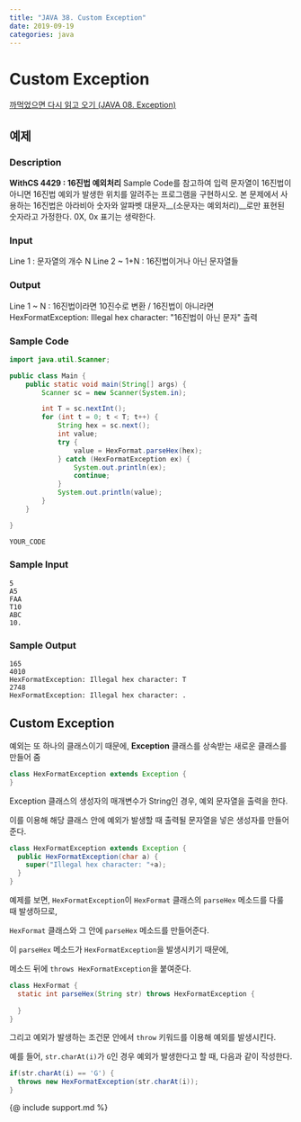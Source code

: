 ```yaml
---
title: "JAVA 38. Custom Exception"
date: 2019-09-19
categories: java
---
```


# Custom Exception

[까먹었으면 다시 읽고 오기 (JAVA 08. Exception)](https://detegice.github.io/chapter3-03-exception/)

## 예제

### Description

**WithCS 4429 : 16진법 예외처리**
Sample Code를 참고하여 입력 문자열이 16진법이 아니면 16진법 예외가 발생한 위치를 알려주는 프로그램을 구현하시오.
본 문제에서 사용하는 16진법은 아라비아 숫자와 알파벳 대문자__(소문자는 예외처리)__로만 표현된 숫자라고 가정한다. 0X, 0x 표기는 생략한다.

### Input

Line 1 : 문자열의 개수 N
Line 2 ~ 1+N : 16진법이거나 아닌 문자열들

### Output
Line 1 ~ N : 16진법이라면 10진수로 변환 /
16진법이 아니라면
HexFormatException: Illegal hex character: "16진법이 아닌 문자" 출력

### Sample Code

~~~java
import java.util.Scanner;

public class Main {
    public static void main(String[] args) {
        Scanner sc = new Scanner(System.in);

        int T = sc.nextInt();
        for (int t = 0; t < T; t++) {
            String hex = sc.next();
            int value;
            try {
                value = HexFormat.parseHex(hex);
            } catch (HexFormatException ex) {
                System.out.println(ex);
                continue;
            }
            System.out.println(value);
        }
    }

}

YOUR_CODE
~~~

### Sample Input

~~~text
5
A5
FAA
T10
ABC
10.
~~~

### Sample Output

~~~text
165
4010
HexFormatException: Illegal hex character: T
2748
HexFormatException: Illegal hex character: .
~~~

## Custom Exception

예외는 또 하나의 클래스이기 때문에, **Exception** 클래스를 상속받는 새로운 클래스를 만들어 줌

~~~java
class HexFormatException extends Exception {
}
~~~

Exception 클래스의 생성자의 매개변수가 String인 경우, 예외 문자열을 출력을 한다.

이를 이용해 해당 클래스 안에 예외가 발생할 때 출력될 문자열을 넣은 생성자를 만들어 준다.

~~~java
class HexFormatException extends Exception {
  public HexFormatException(char a) {
    super("Illegal hex character: "+a);
  }
}
~~~

예제를 보면, ``HexFormatException``이 ``HexFormat`` 클래스의 ``parseHex`` 메소드를 다룰 때 발생하므로,

``HexFormat`` 클래스와 그 안에 ``parseHex`` 메소드를 만들어준다.

이 ``parseHex`` 메소드가 ``HexFormatException``을 발생시키기 때문에, 

메소드 뒤에 ``throws HexFormatException``을 붙여준다.

~~~java
class HexFormat {
  static int parseHex(String str) throws HexFormatException {
  
  }
}
~~~

그리고 예외가 발생하는 조건문 안에서 ``throw`` 키워드를 이용해 예외를 발생시킨다.

예를 들어, ``str.charAt(i)``가 ``G``인 경우 예외가 발생한다고 할 때, 다음과 같이 작성한다.

~~~java
if(str.charAt(i) == 'G') {
  throws new HexFormatException(str.charAt(i));
}
~~~

{@ include support.md %}
